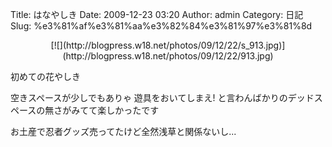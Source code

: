 Title: はなやしき
Date: 2009-12-23 03:20
Author: admin
Category: 日記
Slug: %e3%81%af%e3%81%aa%e3%82%84%e3%81%97%e3%81%8d

<p>
<center>
[![](http://blogpress.w18.net/photos/09/12/22/s_913.jpg)](http://blogpress.w18.net/photos/09/12/22/913.jpg)

</center>
  
初めての花やしき

</p>
空きスペースが少しでもありゃ  
遊具をおいてしまえ!  
と言わんばかりのデッドスペースの無さがみてて楽しかったです

お土産で忍者グッズ売ってたけど全然浅草と関係ないし...
